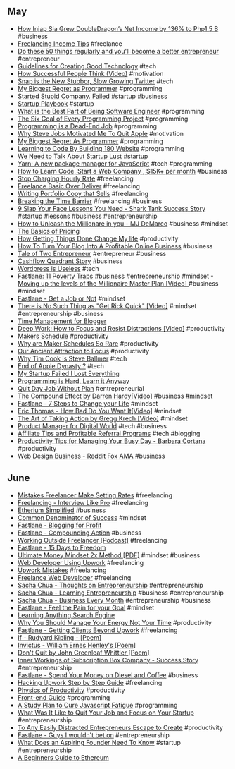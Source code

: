 ## May
- [How Injap Sia Grew DoubleDragon’s Net Income by 136% to Php1.5 B](http://www.entrepreneur.com.ph/news-and-events/how-injap-sia-grew-doubledragon-s-net-income-by-136-to-php1-5-b-a1673-20170510) #business
- [Freelancing Income Tips](http://www.entrepreneur.com.ph/run-and-grow/freelancing-income-tips-a1148-20160610-lfrm) #freelance
- [Do these 50 things regularly and you'll become a better entrepreneur](http://www.entrepreneur.com.ph/startup-tips/do-these-50-things-regularly-and-you-ll-become-a-better-entrepreneur) #entrepreneur
- [Guidelines for Creating Good Technology](https://www.youtube.com/watch?v=rk5vo1T3Lzc) #tech
- [How Successful People Think (Video)](https://www.youtube.com/watch?v=zCyB2DQFdA0) #motivation
- [Snap is the New Stubbor, Slow Growing Twitter](http://tcrn.ch/2q4knAn) #tech
- [My Biggest Regret as Programmer](http://thecodist.com/article/my-biggest-regret-as-a-programmer) #programming
- [Started Stupid Company. Failed](https://news.ycombinator.com/item?id=6805699) #startup #business
- [Startup Playbook](http://playbook.samaltman.com/) #startup 
- [What is the Best Part of Being Software Engineer](https://www.alexkras.com/what-is-the-best-part-about-being-a-software-engineer/) #programming
- [The Six Goal of Every Programming Project](http://thecodist.com/article/the-six-goals-of-every-programming-project) #programming
- [Programming is a Dead-End Job](http://thecodist.com/article/programming_is_a_dead_end_job) #programming
- [Why Steve Jobs Motivated Me To Quit Apple](http://roadlesstravelled.me/2015/04/06/why-steve-jobs-motivated-me-to-quit-apple/) #motivation
- [My Biggest Regret As Programmer](http://thecodist.com/article/my-biggest-regret-as-a-programmer) #programming 
- [Learning to Code By Building 180 Website](http://blog.jenniferdewalt.com/post/56319597560/im-learning-to-code-by-building-180-websites-in) #programming
- [We Need to Talk About Startup Lust](https://blog.merakium.co/Design/we-need-to-talk-about-startup-lust) #startup
- [Yarn: A new package manager for JavaScript](https://code.facebook.com/posts/1840075619545360) #tech #programming
- [How to Learn Code, Start a Web Company , $15K+ per month](goo.gl/iRixVD) #business
- [Stop Charging Hourly Rate](http://sebkay.com/stop-charging-hourly-rate/) #freelancing
- [Freelance Basic Over Deliver](http://sebkay.com/freelance-basics-over-deliver/) #freelancing
- [Writing Portfolio Copy that Sells](http://sebkay.com/writing-portfolio-copy-that-sells/) #freelancing
- [Breaking the Time Barrier](https://www.freshbooks.com/assets/other/Breaking-the-Time-Barrier.pdf) #freelancing #business
- [9 Slap Your Face Lessons You Need - Shark Tank Success Story](https://www.thefastlaneforum.com/community/threads/9-slap-your-face-lessons-you-need-to-learn-from-this-shark-tank-success-story.51752/) #startup #lessons #business #entrepreneurship
- [How to Unleash the Millionare in you - MJ DeMarco](https://www.youtube.com/watch?v=cTq_wwnuNyk) #business #mindset
- [The Basics of Pricing](https://www.thefastlaneforum.com/community/threads/the-basics-of-pricing.73742/)
- [How Getting Things Done Change My life](http://blog.capterra.com/how-getting-things-done-changed-my-life-5-lessons-i-learned/) #productivity
- [How To Turn Your Blog Into A Profitable Online Business](https://www.smartpinoyblogger.com/spb002/) #business
- [Tale of Two Entrepreneur](https://www.thinkpesos.com/tale-of-two-entrepreneurs/) #entrepreneur #business
- [Cashflow Quadrant Story](https://www.thinkpesos.com/cashflow-quadrant-story/) #business
- [Wordpress is Useless](https://www.thefastlaneforum.com/community/threads/wordpress-is-useless.73906/) #tech
- [Fastlane: 11 Poverty Traps](http://www.themillionairefastlane.com/11-poverty-traps.php) #business #entrepreneurship #mindset
-[Moving up the levels of the Millionaire Master Plan [Video] ](https://www.youtube.com/watch?v=m-NbK4pHQjY) #business #mindset
- [Fastlane - Get a Job or Not](https://www.thefastlaneforum.com/community/threads/get-a-job-or-not.73984/#post-605387) #mindset
- [There is No Such Thing as "Get Rick Quick" [Video]](https://www.facebook.com/secretentourage/videos/10154881038666181/) #mindset #entrepreneurship #business
- [Time Management for Blogger](https://www.elegantthemes.com/blog/tips-tricks/time-management-for-bloggers-how-to-make-time-to-blog)
- [Deep Work: How to Focus and Resist Distractions [Video]](https://www.youtube.com/watch?v=IZpczNS-ky0) #productivity
- [Makers Schedule](http://www.paulgraham.com/makersschedule.html) #productivity
- [Why are Maker Schedules So Rare](http://calnewport.com/blog/2017/04/05/why-are-maker-schedules-so-rare/) #productivity
- [Our Ancient Attraction to Focus](http://calnewport.com/blog/2017/03/25/our-ancient-attraction-to-focus/) #productivity
- [Why Tim Cook is Steve Ballmer](https://venturebeat.com/2016/10/25/why-tim-cook-is-steve-ballmer/) #tech
- [End of Apple Dynasty ?](https://techcrunch.com/2016/11/29/the-end-of-the-apple-dynasty/?sr_share=facebook) #tech
- [My Startup Failed I Lost Everything](https://medium.com/@SoldOutSupplier/my-startup-failed-i-lost-everything-heres-what-i-learned-44658a116464)
- [Programming is Hard, Learn it Anyway](https://medium.freecodecamp.com/make-your-hobby-harder-programming-is-difficult-thats-why-you-should-learn-it-e4627aee41a1)
- [Quit Day Job Without Plan](http://www.overcomeordinary.com/quit-day-job-without-plan/) #entrepreneurial
- [The Compound Effect by Darren Hardy[Video]](https://www.youtube.com/watch?v=qDxDCtZ9UkE) #business #mindset
- [Fastlane - 7 Steps to Change your Life](https://www.thefastlaneforum.com/community/threads/7-steps-that-will-radically-change-your-life-in-30-days-or-less-guaranteed.50600/) #mindset 
- [Eric Thomas - How Bad Do You Want It[Video]](https://www.youtube.com/watch?v=97V4ZZqwxiw) #mindset
- [The Art of Taking Action by Gregg Krech [Video]](https://www.youtube.com/watch?v=g2B6gtek0Pg) #mindset
- [Product Manager for Digital World](http://www.mckinsey.com/industries/high-tech/our-insights/product-managers-for-the-digital-world?cid=soc-web) #tech #business
- [Affiliate Tips and Profitable Referral Programs](http://webcusp.com/affiliate-tips-and-profitable-referral-programs/) #tech #blogging
- [Productivity Tips for Managing Your Busy Day - Barbara Cortana](https://www.americanexpress.com/us/small-business/openforum/articles/barbara-corcorans-productivity-tips-for-managing-your-busy-day/) #productivity
- [Web Design Business - Reddit Fox AMA](https://www.reddit.com/r/Entrepreneur/comments/5ffp9j/web_design_only_started_in_jan_this_year_making/) #business

## June
- [Mistakes Freelancer Make Setting Rates](https://www.upwork.com/hiring/for-freelancers/mistakes-freelancers-make-setting-rates/) #freelancing
- [Freelancing - Interview Like Pro](https://www.upwork.com/hiring/community/interview-like-pro/) #freelancing
- [Etherium Simplified](http://blog.erratasec.com/2016/06/etheriumdao-hack-similfied.html#.WTAOyhOGMo9) #business
- [Common Denominator of Success](http://www.amnesta.net/mba/thecommondenominatorofsuccess-albertengray.pdf) #mindset
- [Fastlane - Blogging for Profit](https://www.thefastlaneforum.com/community/threads/blogging-for-profit-with-legendary-gold-follow-up-posts.68810)
- [Fastlane - Compounding Action](https://www.thefastlaneforum.com/community/threads/your-fastlane-rocket-fuel-compounding-action-power.72746/) #business
- [Working Outside Freelancer [Podcast]](http://www.freelanceblend.com/fbp-134-askmarv-when-to-consider-working-outside-freelancer-platforms/) #freelancing
- [Fastlane - 15 Days to Freedom](https://www.thefastlaneforum.com/community/threads/15-days-to-freedom-make-money-copywriting-in-15-days-or-less.59465/) 
- [Ultimate Money Mindset 2x Method [PDF]](http://s3.amazonaws.com/UltimateMoneyMindset/__UltimateMoneyMindset_The2XMethod_by_Bill_Stacy.pdf) #mindset #business
- [Web Developer Using Upwork](https://freelancetowin.com/web-developer-using-upwork/) #freelancing
- [Upwork Mistakes](https://freelancetowin.com/upwork-mistakes/) #freelancing
- [Freelance Web Developer](https://careerfoundry.com/en/blog/web-development/freelance-web-developer/) #freelancing
- [Sacha Chua - Thoughts on Entrepreneurship](http://sachachua.com/blog/category/business/entrepreneurship/) #entrepreneurship
- [Sacha Chua - Learning Entrepreneurship](http://sachachua.com/blog/2014/02/learning-entrepreneur/) #business #entrepreneurship
- [Sacha Chua - Business Every Month](http://sachachua.com/blog/2013/01/accelerating-my-business-learning-setting-a-goal-for-a-new-business-every-month/) #entrepreneurship #business
- [Fastlane - Feel the Pain for your Goal](https://www.thefastlaneforum.com/community/threads/im-sorry-but-this-is-going-to-be-painful-for-a-lot-of-you.74624/) #mindset
- [Learning Anything Search Engine](https://learn-anything.xyz/) 
- [Why You Should Manage Your Energy Not Your Time](http://www.bbc.com/capital/story/20170612-why-you-should-manage-your-energy-not-your-time) #productivity
- [Fastlane - Getting Clients Beyond Upwork](https://www.thefastlaneforum.com/community/threads/how-to-actually-get-freelance-work-what-i-learned-after-3-months-of-beating-my-head-against-a-wall.74319/page-2) #freelancing
- [If - Rudyard Kipling - [Poem]](https://www.poetryfoundation.org/poems-and-poets/poems/detail/46473)
- [Invictus - William Ernes Henley's [Poem]](https://www.poetryfoundation.org/poems-and-poets/poems/detail/51642)
- [Don't Quit by John Greenleaf Whittier [Poem]](http://www.yourdailypoem.com/listpoem.jsp?poem_id=1820)
- [Inner Workings of Subscription Box Company - Success Story](https://www.reddit.com/r/Entrepreneur/comments/2h1mlt/the_inner_workings_of_a_subscription_box_company/?) #entrepreneurship
- [Fastlane - Spend Your Money on Diesel and Coffee](https://www.thefastlaneforum.com/community/threads/spend-your-money-on-diesel-and-coffee.70072/) #business
- [Hacking Upwork Step by Step Guide](goo.gl/Djodkw) #freelancing
- [Physics of Productivity](http://jamesclear.com/physics-productivity) #productivity
- [Front-end Guide](https://github.com/grab/front-end-guide) #programming
- [A Study Plan to Cure Javascript Fatigue](https://medium.freecodecamp.com/a-study-plan-to-cure-javascript-fatigue-8ad3a54f2eb1) #programming
- [What Was It Like to Quit Your Job and Focus on Your Startup](https://news.ycombinator.com/item?id=14599687) #entrepreneurship
- [To Any Easily Distracted Entrepreneurs Escape to Create](https://www.reddit.com/r/Entrepreneur/comments/6idq1w/to_any_easily_distracted_entrepreneurs_here_have/) #productivity
- [Fastlane - Guys I wouldn't bet on](https://www.thefastlaneforum.com/community/threads/guys-i-wouldnt-bet-on.63266/) #entrepreneurship
- [What Does an Aspiring Founder Need To Know](https://hbr.org/2017/06/what-does-an-aspiring-founder-need-to-know?utm_campaign=hbr&utm_source=facebook&utm_medium=social) #startup #entrepreneurship
- [A Beginners Guide to Ethereum](https://blog.coinbase.com/a-beginners-guide-to-ethereum-46dd486ceecf) 
